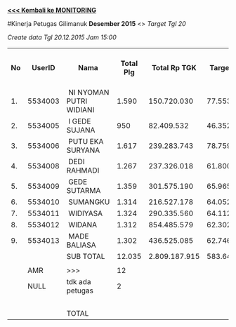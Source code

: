 **[<<< Kembali ke MONITORING](https://github.com/suriawan/Area-Bali-Utara/blob/master/TUSBUNG.md)**

#Kinerja Petugas Gilimanuk
**Desember 2015**  <>  _Target Tgl 20_




_Create data Tgl 20.12.2015 Jam 15:00_

<table><tbody><tr><th>No</th><th>UserID</th><th>Nama</th><th>Total Plg</th><th>Total Rp TGK</th><th>Target TGK</th><th>Realisasi Saldo TGK (Blm Lunas)</th><th>% Pencapaian Thd Target TGK</th><th>PK 2 Bln - Blm Lunas</th><th>PK 3 Bln - Blm Lunas</th><th>PK 4 Bln - Blm Lunas</th></tr><tr><td>1.</td><td>5534003</td><td>&nbsp;NI NYOMAN PUTRI WIDIANI</td><td>1.590</td><td>150.720.030</td><td>77.553.515</td><td>35.559.051</td><td>154%</td><td>1</td><td>0</td><td>0</td></tr><tr><td>2.</td><td>5534005</td><td>&nbsp;I GEDE SUJANA</td><td>950</td><td>82.409.532</td><td>46.352.672</td><td>13.635.069</td><td>171%</td><td>4</td><td>0</td><td>0</td></tr><tr><td>3.</td><td>5534006</td><td>&nbsp;PUTU EKA SURYANA</td><td>1.617</td><td>239.283.743</td><td>78.759.662</td><td>51.974.736</td><td>134%</td><td>16</td><td>0</td><td>0</td></tr><tr><td>4.</td><td>5534008</td><td>&nbsp;DEDI RAHMADI</td><td>1.267</td><td>237.326.018</td><td>61.800.064</td><td>75.700.451</td><td>78%</td><td>12</td><td>0</td><td>0</td></tr><tr><td>5.</td><td>5534009</td><td>&nbsp;GEDE SUTARMA</td><td>1.359</td><td>301.575.190</td><td>65.965.745</td><td>100.818.755</td><td>47%</td><td>19</td><td>3</td><td>0</td></tr><tr><td>6.</td><td>5534010</td><td>&nbsp;SUMANGKU</td><td>1.314</td><td>216.527.178</td><td>64.052.240</td><td>84.434.845</td><td>68%</td><td>25</td><td>0</td><td>0</td></tr><tr><td>7.</td><td>5534011</td><td>&nbsp;WIDIYASA</td><td>1.324</td><td>290.335.560</td><td>64.112.049</td><td>85.300.093</td><td>67%</td><td>38</td><td>0</td><td>0</td></tr><tr><td>8.</td><td>5534012</td><td>&nbsp;WIDANA</td><td>1.312</td><td>854.485.579</td><td>62.302.625</td><td>167.939.655</td><td>-70%</td><td>25</td><td>4</td><td>0</td></tr><tr><td>9.</td><td>5534013</td><td>&nbsp;MADE BALIASA</td><td>1.302</td><td>436.525.085</td><td>62.746.840</td><td>111.769.215</td><td>22%</td><td>44</td><td>4</td><td>0</td></tr><tr><td> </td><td> </td><td>SUB TOTAL</td><td>12.035</td><td>2.809.187.915</td><td>583.645.412</td><td>727.131.870</td><td>75%</td><td>184</td><td>11</td><td>0</td></tr><tr><td> </td><td> </td><td> </td><td> </td><td> </td><td> </td><td> </td><td> </td><td> </td><td> </td><td> </td></tr><tr><td> </td><td>AMR</td><td>&gt;&gt;&gt;</td><td>12</td><td> </td><td> </td><td>181.755.422</td><td> </td><td>0</td><td>0</td><td>0</td></tr><tr><td> </td><td>NULL</td><td>tdk ada petugas</td><td>2</td><td> </td><td> </td><td>451.488</td><td> </td><td>0</td><td>2</td><td>0</td></tr><tr><td> </td><td> </td><td> </td><td> </td><td> </td><td> </td><td> 182.206.910 </td><td> </td><td> </td><td> </td><td> </td></tr><tr><td> </td><td> </td><td>TOTAL</td><td> </td><td> </td><td> </td><td> 909.338.780 </td><td> </td><td> </td><td> </td><td> </td></tr></tbody></table>
